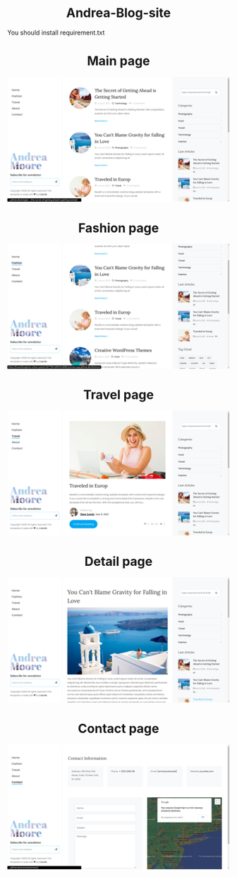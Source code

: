 # Andrea-Blog-site
You should install requirement.txt

<style>
h1 {
    text-align: center;
}
</style>

<h1>Main page</h1>
<img src="templates/images/main.png" alt="main_image">

<br/>

<h1>Fashion page</h1>
<img src="templates/images/fashion.png" alt="fashion_image">

<br/>

<h1>Travel page</h1>
<img src="templates/images/travel.png" alt="travel_image">

<br/>

<h1>Detail page</h1>
<img src="templates/images/detail.png" alt="detail_image">

<br/>

<h1>Contact page</h1>
<img src="templates/images/contact.png" alt="contact_image">


